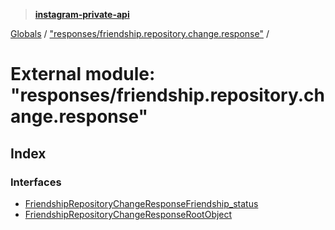 > **[instagram-private-api](../README.md)**

[Globals](../README.md) / ["responses/friendship.repository.change.response"](_responses_friendship_repository_change_response_.md) /

# External module: "responses/friendship.repository.change.response"

## Index

### Interfaces

* [FriendshipRepositoryChangeResponseFriendship_status](../interfaces/_responses_friendship_repository_change_response_.friendshiprepositorychangeresponsefriendship_status.md)
* [FriendshipRepositoryChangeResponseRootObject](../interfaces/_responses_friendship_repository_change_response_.friendshiprepositorychangeresponserootobject.md)